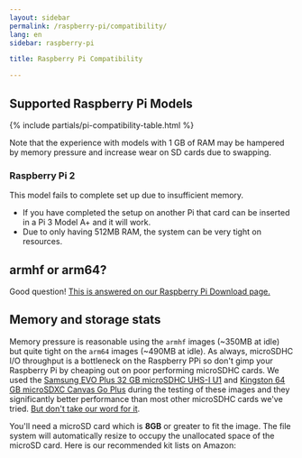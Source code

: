```yaml
---
layout: sidebar
permalink: /raspberry-pi/compatibility/
lang: en
sidebar: raspberry-pi

title: Raspberry Pi Compatibility

---
```


## Supported Raspberry Pi Models

{% include partials/pi-compatibility-table.html %}

Note that the experience with models with 1 GB of RAM may be hampered by
memory pressure and increase wear on SD cards due to swapping.

### Raspberry Pi 2

This model fails to complete set up due to insufficient memory.

* If you have completed the setup on another Pi that card can be inserted in a Pi 3 Model A+ and it will work.
* Due to only having 512MB RAM, the system can be very tight on resources.

## armhf or arm64?

Good question! [This is answered on our Raspberry Pi Download page.](/raspberry-pi/download/)

## Memory and storage stats

Memory pressure is reasonable using the `armhf` images (~350MB at idle)
but quite tight on the `arm64` images (~490MB at idle). As always,
microSDHC I/O throughput is a bottleneck on the Raspberry PPi so don't
gimp your Raspberry Pi by cheaping out on poor performing microSDHC
cards. We used the [Samsung EVO Plus 32 GB microSDHC UHS-I U1](https://geni.us/AKAsg)
and [Kingston 64 GB microSDXC Canvas Go Plus](https://geni.us/Jelmu)
during the testing of these images and they significantly better
performance than most other microSDHC cards we've tried.
[But don't take our word for it](https://www.pidramble.com/wiki/benchmarks/microsd-cards).

You'll need a microSD card which is **8GB** or greater to fit the image.
The file system will automatically resize to occupy the unallocated
space of the microSD card. Here is our recommended kit lists on Amazon:
